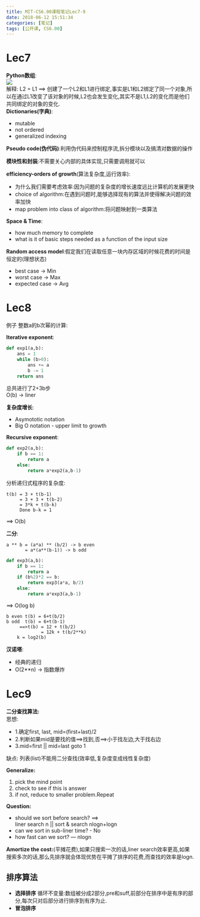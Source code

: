 ```yaml
---
title: MIT-CS6.00课程笔记Lec7-9
date: 2018-06-12 15:51:34
categories: [笔记]
tags: [公开课, CS6.00]
---
```

[](#Lec7 "Lec7")Lec7
====================

**Python数组**:  
[![](https://i.loli.net/2018/06/12/5b1f7d6c49089.png)](https://i.loli.net/2018/06/12/5b1f7d6c49089.png)  
解释: L2 = L1 ==> 创建了一个L2和L1进行绑定,事实是L1和L2绑定了同一个对象,所以在通过L1改变了该对象的时候,L2也会发生变化,其实不是L1,L2的变化而是他们共同绑定的对象的变化.  
**Dictionaries(字典)**:

*   mutable
*   not ordered
*   generalized indexing

**Pseudo code(伪代码)**:利用伪代码来控制程序流,拆分模块以及搞清对数据的操作

**模块性和封装**:不需要关心内部的具体实现,只需要调用就可以

**efficiency-orders of growth**(算法复杂度,运行效率):

*   为什么我们需要考虑效率:因为问题的复杂度的增长速度远比计算机的发展更快
*   choice of algorithm:在遇到问题时,能够选择现有的算法并使得解决问题的效率加快
*   map problem into class of algorithm:将问题映射到一类算法

**Space & Time**:

*   how much memory to complete
*   what is it of basic steps needed as a function of the input size

**Random access model**:假定我们在读取任意一块内存区域的时候花费的时间是恒定的(理想状态)

*   best case -> Min
*   worst case -> Max
*   expected case -> Avg

[](#Lec8 "Lec8")Lec8
====================

例子 整数a的b次幂的计算:

**Iterative exponent**:  
```python
def exp1(a,b):    
    ans = 1    
    while (b>0):        
        ans += a        
        b -= 1    
    return ans
```
总共进行了2+3b步  
O(b) -> liner

**复杂度增长**:

*   Asymototic notation
*   Big O notation - upper limit to growth

**Recursive exponent**:  
```python
def exp2(a,b):    
    if b == 1:        
        return a    
    else:        
        return a*exp2(a,b-1)
```
分析递归式程序的复杂度:  
```
t(b) = 3 + t(b-1)     
     = 3 + 3 + t(b-2)     
     = 3*k + t(b-k)     
     Done b-k = 1
```
==\> O(b)

**二分**:  
```
a ** b = (a*a) ** (b/2) -> b even       
       = a*(a**(b-1)) -> b odd
```

```python
def exp3(a,b):    
    if b == 1:        
        return a    
    if (b%2)*2 == b:        
        return exp3(a*a, b/2)    
    else:        
        return a*exp3(a,b-1)
```
==\> O(log b)  
```
b even t(b) = 6+t(b/2)
b odd  t(b) = 6+t(b-1)    
     ==>t(b) = 12 + t(b/2)            
             = 12k + t(b/2**k)        
    k = log2(b)
```
**汉诺塔**:

*   经典的递归
*   O(2**n) -> 指数爆炸

[](#Lec9 "Lec9")Lec9
====================

**二分查找算法:**  
思想:

*   1.确定first, last, mid=(first+last)/2
*   2.判断如果mid是要找的值==>找到,否==>小于找左边,大于找右边
*   3.mid=first || mid=last goto 1

缺点: 列表(list)不能用二分查找(效率低,复杂度变成线性复杂度)

**Generalize:**

1.  pick the mind point
2.  check to see if this is answer
3.  if not, reduce to smaller problem.Repeat

**Question:**

*   should we sort before search? ==>  
    liner search n || sort & search nlogn+logn
*   can we sort in sub-liner time? - No
*   how fast can we sort? — nlogn

**Amortize the cost:**(平摊花费),如果只搜索一次的话,liner search效率更高,如果搜索多次的话,那么先排序就会体现优势在平摊了排序的花费,而查找的效率是logn.

[](#排序算法 "排序算法")排序算法
--------------------

*   **选择排序** 循环不变量:数组被分成2部分,pre和suff,前部分在排序中是有序的部分,每次只对后部分进行排序到有序为止.
*   **冒泡排序**